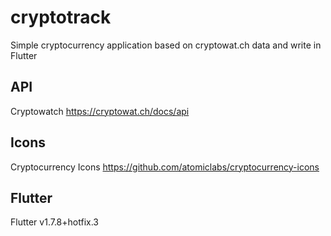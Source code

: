 # cryptotrack

Simple cryptocurrency application based on cryptowat.ch data and write in Flutter

## API
Cryptowatch https://cryptowat.ch/docs/api

## Icons
Cryptocurrency Icons https://github.com/atomiclabs/cryptocurrency-icons

## Flutter 
Flutter v1.7.8+hotfix.3


